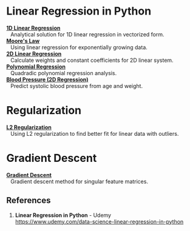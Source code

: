# Linear Regression in Python

**[1D Linear Regression](https://github.com/nkuhta/Linear-Regression-Python/blob/master/linear_1D.py)**  
&ensp; Analytical solution for 1D linear regression in vectorized form.  
**[Moore's Law](https://github.com/nkuhta/Linear-Regression-Python/blob/master/moore.py)**  
&ensp; Using linear regression for exponentially growing data.  
**[2D Linear Regression](https://github.com/nkuhta/Linear-Regression-Python/blob/master/linear_2D.py)**  
&ensp; Calculate weights and constant coefficients for 2D linear system.  
**[Polynomial Regression](https://github.com/nkuhta/Linear-Regression-Python/blob/master/polynomial_regression.py)**  
&ensp; Quadradic polynomial regression analysis.  
**[Blood Pressure (2D Regression)](https://github.com/nkuhta/Linear-Regression-Python/blob/master/systolic.py)**  
&ensp; Predict systolic blood pressure from age and weight.  

#  Regularization 
**[L2 Regularization](https://github.com/nkuhta/Linear-Regression-Python/blob/master/L2_regularization.py)**  
&ensp; Using L2 regularization to find better fit for linear data with outliers. 

#  Gradient Descent
**[Gradient Descent](https://github.com/nkuhta/Linear-Regression-Python/blob/master/gradient_descent.py)**  
&ensp; Gradient descent method for singular feature matrices. 

##  References
1.  **Linear Regression in Python** - Udemy   
	https://www.udemy.com/data-science-linear-regression-in-python
